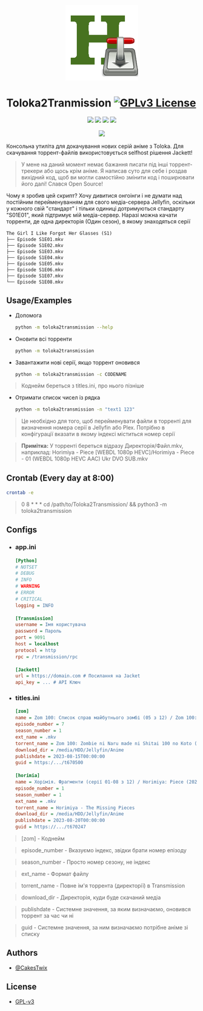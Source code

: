 <p align="center">
	<img src="assets/logo.png"/><br>
</p>

# Toloka2Tranmission [![GPLv3 License](https://img.shields.io/badge/License-GPL%20v3-yellow.svg)](https://opensource.org/licenses/)

<p align="center">
<img src="https://img.shields.io/github/languages/code-size/CakesTwix/Toloka2Tranmission?style=for-the-badge"/>
<img src="https://img.shields.io/badge/Linux-FCC624?style=for-the-badge&logo=linux&logoColor=black"/>
<img src="https://img.shields.io/badge/python-3670A0?style=for-the-badge&logo=python&logoColor=ffdd54"/>
<img src="https://img.shields.io/badge/Visual%20Studio%20Code-0078d7.svg?style=for-the-badge&logo=visual-studio-code&logoColor=white"/><br><br>
<a href="https://www.buymeacoffee.com/cakestwix"><img width="150" src="https://img.buymeacoffee.com/button-api/?text=Buy me a tea&emoji=🍵&slug=cakestwix&button_colour=FF5F5F&font_colour=ffffff&font_family=Poppins&outline_colour=000000&coffee_colour=FFDD00" /></a>
</p>

Консольна утиліта для докачування нових серій аніме з Toloka.
Для скачування торрент-файлів використовується selfhost рішення Jackett!

> У мене на даний момент немає бажання писати під інші торрент-трекери або щось крім аніме. Я написав суто для себе і роздав вихідний код, щоб ви могли самостійно змінити код і поширювати його далі! Слався Open Source!

Чому я зробив цей скрипт? Хочу дивитися онгоінги і не думати над постійним перейменуванням для свого медіа-сервера Jellyfin, оскільки у кожного свій "стандарт" і тільки одиниці дотримуються стандарту "S01E01", який підтримує мій медіа-сервер.
Наразі можна качати торренти, де одна директорія (Один сезон), в якому знаходяться серії

```
The Girl I Like Forgot Her Glasses (S1)
├── Episode S1E01.mkv
├── Episode S1E02.mkv
├── Episode S1E03.mkv
├── Episode S1E04.mkv
├── Episode S1E05.mkv
├── Episode S1E06.mkv
├── Episode S1E07.mkv
└── Episode S1E08.mkv
```

## Usage/Examples

* Допомога
	```bash
	python -m toloka2transmission --help
	```
* Оновити всі торренти
	```bash
	python -m toloka2transmission
	```
* Завантажити нові серії, якщо торрент оновився
	```bash
	python -m toloka2transmission -с CODENAME
	```
> Коднейм береться з titles.ini, про нього пізніше
* Отримати список чисел із рядка
	```bash
	python -m toloka2transmission -n "text1 123"
	```
> Це необхідно для того, щоб перейменувати файли в торренті для визначення номера серії в Jellyfin або Plex. Потрібно в конфігурації вказати в якому індексі міститься номер серії

> **Примітка:** У торренті береться відразу Директорія/Файл.mkv, наприклад:
Horimiya - Piece [WEBDL 1080p HEVC]/Horimiya - Piece - 01 (WEBDL 1080p HEVC AAC) Ukr DVO SUB.mkv

## Crontab (Every day at 8:00)
```bash
crontab -e
```
> 0 8 * * * cd /path/to/Toloka2Transmission/ && python3 -m toloka2transmission


## Configs

* ### app.ini
	```ini
	[Python]
	# NOTSET
	# DEBUG
	# INFO
	# WARNING
	# ERROR
	# CRITICAL
	logging = INFO

	[Transmission]
	username = Імя користувача
	password = Пароль
	port = 9091
	host = localhost
	protocol = http
	rpc = /transmission/rpc
	
	[Jackett]
	url = https://domain.com # Посилання на Jacket
	api_key = ... # API Ключ
	```
* ### titles.ini
	```ini
	[zom]
	name = Zom 100: Список справ майбутнього зомбі (05 з 12) / Zom 100: Zombie ni Naru made ni Shitai 100 no Koto (2023) WEBRip 1080p H.265 Ukr/Jap | sub Ukr
	episode_number = 7
	season_number = 1
	ext_name = .mkv
	torrent_name = Zom 100: Zombie ni Naru made ni Shitai 100 no Koto (2023)
	download_dir = /media/HDD/Jellyfin/Anime
	publishdate = 2023-08-15T00:00:00
	guid = https:/.../t670500
	
	[horimia]
	name = Хорімія. Фрагменти (серії 01-08 з 12) / Horimiya: Piece (2023) WEB-DL 1080p H.265 Ukr/Jap | Sub Ukr
	episode_number = 1
	season_number = 1
	ext_name = .mkv
	torrent_name = Horimiya - The Missing Pieces
	download_dir = /media/HDD/Jellyfin/Anime
	publishdate = 2023-08-20T00:00:00
	guid = https://.../t670247
	```
	
> [zom] - Коднейм

> episode_number - Вказуємо індекс, звідки брати номер епізоду

> season_number - Просто номер сезону, не індекс

> ext_name - Формат файлу

> torrent_name - Повне ім'я торрента (директорії) в Transmission

> download_dir - Директорія, куди буде скачаний медіа

> publishdate - Системне значення, за яким визначаємо, оновився торрент за час чи ні

> guid - Системне значення, за ним визначаємо потрібне аніме зі списку
	
## Authors

- [@CakesTwix](https://www.github.com/CakesTwix)

## License

- [GPL-v3](https://choosealicense.com/licenses/gpl-3.0/)


